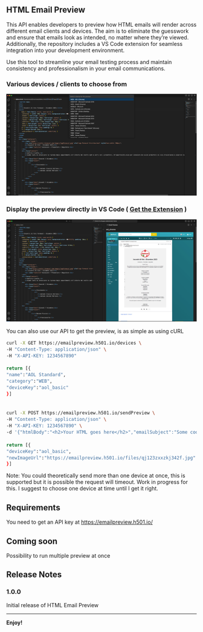 ## HTML Email Preview

This API enables developers to preview how HTML emails will render across different email clients and devices. The aim is to eliminate the guesswork and ensure that emails look as intended, no matter where they’re viewed. Additionally, the repository includes a VS Code extension for seamless integration into your development environment. 

Use this tool to streamline your email testing process and maintain consistency and professionalism in your email communications.

### Various devices / clients to choose from
![Device List](imgs/extension_devices.png)

### Display the preview directly in VS Code ( [Get the Extension](https://marketplace.visualstudio.com/items?itemName=H501Cloud.html-email-preview) )
![HTML Preview](imgs/extension_preview.png)

You can also use our API to get the preview, is as simple as using cURL

```bash
curl -X GET https://emailpreview.h501.io/devices \
-H "Content-Type: application/json" \
-H "X-API-KEY: 1234567890"

return [{
"name":"AOL Standard",
"category":"WEB",
"deviceKey":"aol_basic"
}]


curl -X POST https://emailpreview.h501.io/sendPreview \
-H "Content-Type: application/json" \
-H "X-API-KEY: 1234567890" \
-d '{"htmlBody":"<h2>Your HTML goes here</h2>","emailSubject":"Some cool stuff","devices":["microsoft_outlook_2016"]}'

return [{
"deviceKey":"aol_basic",
"newImageUrl":"https://emailpreview.h501.io/files/qj123zxxzkj342f.jpg"
}]
```

Note: You could theoretically send more than one device at once, this is supported but it is possible the request will timeout. Work in progress for this. I suggest to choose one device at time until I get it right.

## Requirements

You need to get an API key at https://emailpreview.h501.io/

## Coming soon

Possibility to run multiple preview at once

## Release Notes

### 1.0.0

Initial release of HTML Email Preview

---

**Enjoy!**